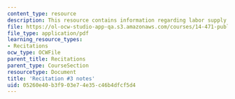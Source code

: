 ```yaml
---
content_type: resource
description: This resource contains information regarding labor supply.
file: https://ol-ocw-studio-app-qa.s3.amazonaws.com/courses/14-471-public-economics-i-fall-2012/05260e40b3f903e74e35c46b4dfcf5d4_MIT14_471F12_recnotes3.pdf
file_type: application/pdf
learning_resource_types:
- Recitations
ocw_type: OCWFile
parent_title: Recitations
parent_type: CourseSection
resourcetype: Document
title: 'Recitation #3 notes'
uid: 05260e40-b3f9-03e7-4e35-c46b4dfcf5d4
---
```

